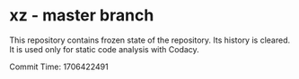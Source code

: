 # xz - master branch

This repository contains frozen state of the repository.
Its history is cleared. It is used only for static code
analysis with Codacy.

Commit Time: 1706422491